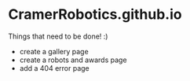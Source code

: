 # CramerRobotics.github.io



Things that need to be done! :)

* create a gallery page
* create a robots and awards page
* add a 404 error page
